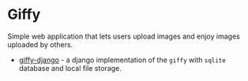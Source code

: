 # Giffy
Simple web application that lets users upload images and enjoy images uploaded by others.

- [giffy-django](https://github.com/Fedor-Bystrov/giffy/tree/main/giffy-django) - a django implementation of the `giffy` with `sqlite` database and local file storage.
